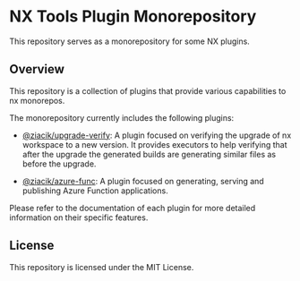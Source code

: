 # NX Tools Plugin Monorepository

This repository serves as a monorepository for some NX plugins.

## Overview

This repository is a collection of plugins that provide various capabilities to nx monorepos.

The monorepository currently includes the following plugins:

- [@ziacik/upgrade-verify](packages/upgrade-verify): A plugin focused on verifying the upgrade of nx workspace to a new version. It provides executors to help verifying that after the upgrade the generated builds are generating similar files as before the upgrade.

- [@ziacik/azure-func](packages/azure-func): A plugin focused on generating, serving and publishing Azure Function applications.

Please refer to the documentation of each plugin for more detailed information on their specific features.

## License

This repository is licensed under the MIT License.
